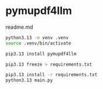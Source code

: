 # pymupdf4llm

readme.md

```bash
python3.13 -m venv .venv
source .venv/bin/activate

pip3.13 install pymupdf4llm

pip3.13 freeze > requirements.txt
```

```bash
pip3.13 install -r requirements.txt
python3.13 main.py
```



